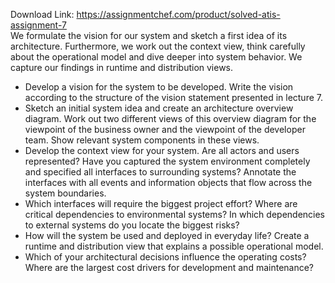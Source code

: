 Download Link: https://assignmentchef.com/product/solved-atis-assignment-7
<br>
We formulate the vision for our system and sketch a first idea of its architecture. Furthermore, we work out the context view, think carefully about the operational model and dive deeper into system behavior. We capture our findings in runtime and distribution views.

<ul>

 <li>Develop a vision for the system to be developed. Write the vision according to the structure of the vision statement presented in lecture 7.</li>

 <li>Sketch an initial system idea and create an architecture overview diagram. Work out two different views of this overview diagram for the viewpoint of the business owner and the viewpoint of the developer team. Show relevant system components in these views.</li>

 <li>Develop the context view for your system. Are all actors and users represented? Have you captured the system environment completely and specified all interfaces to surrounding systems? Annotate the interfaces with all events and information objects that flow across the system boundaries.</li>

 <li>Which interfaces will require the biggest project effort? Where are critical dependencies to environmental systems? In which dependencies to external systems do you locate the biggest risks?</li>

 <li>How will the system be used and deployed in everyday life? Create a runtime and distribution view that explains a possible operational model.</li>

 <li>Which of your architectural decisions influence the operating costs? Where are the largest cost drivers for development and maintenance?</li>

</ul>
